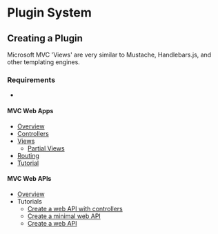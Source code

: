 # Plugin System  

## Creating a Plugin  
Microsoft MVC 'Views' are very similar to Mustache, Handlebars.js, and other templating engines. 

### Requirements
- 


#### MVC Web Apps

- [Overview](https://docs.microsoft.com/en-us/aspnet/core/mvc/overview?view=aspnetcore-6.0)
- [Controllers](https://docs.microsoft.com/en-us/aspnet/core/mvc/controllers/actions?view=aspnetcore-6.0)
- [Views](https://docs.microsoft.com/en-us/aspnet/core/mvc/views/overview?view=aspnetcore-6.0)
    - [Partial Views](https://docs.microsoft.com/en-us/aspnet/core/mvc/views/partial?view=aspnetcore-6.0)
- [Routing](https://docs.microsoft.com/en-us/aspnet/core/mvc/controllers/routing?view=aspnetcore-6.0)
- [Tutorial](https://docs.microsoft.com/en-us/aspnet/core/tutorials/first-mvc-app/start-mvc?view=aspnetcore-6.0&tabs=visual-studio)


#### MVC Web APIs

- [Overview](https://docs.microsoft.com/en-us/aspnet/core/web-api/?view=aspnetcore-6.0)
- Tutorials
    - [Create a web API with controllers](https://docs.microsoft.com/en-us/aspnet/core/tutorials/first-web-api?view=aspnetcore-6.0&tabs=visual-studio)
    - [Create a minimal web API](https://docs.microsoft.com/en-us/aspnet/core/tutorials/min-web-api?view=aspnetcore-6.0&tabs=visual-studio)
    - [Create a web API](https://docs.microsoft.com/en-us/aspnet/core/tutorials/first-web-api?view=aspnetcore-6.0&tabs=visual-studio)
